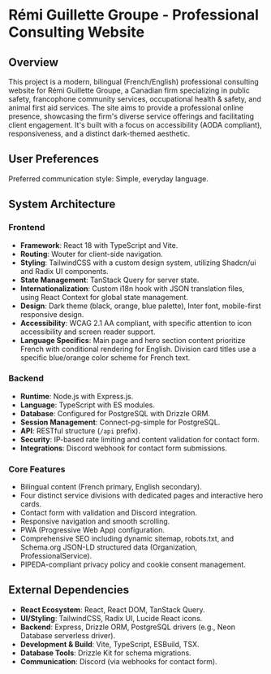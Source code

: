 # Rémi Guillette Groupe - Professional Consulting Website

## Overview

This project is a modern, bilingual (French/English) professional consulting website for Rémi Guillette Groupe, a Canadian firm specializing in public safety, francophone community services, occupational health & safety, and animal first aid services. The site aims to provide a professional online presence, showcasing the firm's diverse service offerings and facilitating client engagement. It's built with a focus on accessibility (AODA compliant), responsiveness, and a distinct dark-themed aesthetic.

## User Preferences

Preferred communication style: Simple, everyday language.

## System Architecture

### Frontend
- **Framework**: React 18 with TypeScript and Vite.
- **Routing**: Wouter for client-side navigation.
- **Styling**: TailwindCSS with a custom design system, utilizing Shadcn/ui and Radix UI components.
- **State Management**: TanStack Query for server state.
- **Internationalization**: Custom i18n hook with JSON translation files, using React Context for global state management.
- **Design**: Dark theme (black, orange, blue palette), Inter font, mobile-first responsive design.
- **Accessibility**: WCAG 2.1 AA compliant, with specific attention to icon accessibility and screen reader support.
- **Language Specifics**: Main page and hero section content prioritize French with conditional rendering for English. Division card titles use a specific blue/orange color scheme for French text.

### Backend
- **Runtime**: Node.js with Express.js.
- **Language**: TypeScript with ES modules.
- **Database**: Configured for PostgreSQL with Drizzle ORM.
- **Session Management**: Connect-pg-simple for PostgreSQL.
- **API**: RESTful structure (`/api` prefix).
- **Security**: IP-based rate limiting and content validation for contact form.
- **Integrations**: Discord webhook for contact form submissions.

### Core Features
- Bilingual content (French primary, English secondary).
- Four distinct service divisions with dedicated pages and interactive hero cards.
- Contact form with validation and Discord integration.
- Responsive navigation and smooth scrolling.
- PWA (Progressive Web App) configuration.
- Comprehensive SEO including dynamic sitemap, robots.txt, and Schema.org JSON-LD structured data (Organization, ProfessionalService).
- PIPEDA-compliant privacy policy and cookie consent management.

## External Dependencies

- **React Ecosystem**: React, React DOM, TanStack Query.
- **UI/Styling**: TailwindCSS, Radix UI, Lucide React icons.
- **Backend**: Express, Drizzle ORM, PostgreSQL drivers (e.g., Neon Database serverless driver).
- **Development & Build**: Vite, TypeScript, ESBuild, TSX.
- **Database Tools**: Drizzle Kit for schema migrations.
- **Communication**: Discord (via webhooks for contact form).